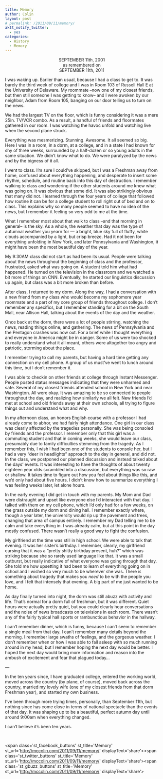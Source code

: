 ```yaml
---
title: Memory
author: Colin
layout: post
# permalink: /2011/09/11/memory/
aktt_notify_twitter:
  - yes
categories:
  - History
  - Memory
---
```

<p style="text-align: center;">
  SEPTEMBER 11th, 2001<br /> as remembered on<br /> SEPTEMBER 11th, 2011
</p>

I was waking up. Earlier than usual, because I had a class to get to. It was barely the third week of college and I was in Room 103 of Russell Hall E at the University of Delaware. My roommate &#8211;now one of my closest friends, but then still someone I was getting to know&#8211; and I were awoken by our neighbor, Adam from Room 105, banging on our door telling us to turn on the news.

We had the largest TV on the floor, which is funny considering it was a mere 25in. TV/VCR combo. As a result, a handful of friends and floormates gathered in our room. I was watching the havoc unfold and watching live when the second plane struck.
<!--more-->
Everything was mesmerizing. Stunning. Awesome. It all seemed so big. Here I was in a room, in a dorm, at a college, and in a state I had known for shy of three weeks, surrounded by a half-dozen or so young adults in the same situation. We didn&#8217;t know what to do. We were paralyzed by the news and by the bigness of it all.

I went to class. I&#8217;m sure I could&#8217;ve skipped, but I was a Freshman away from home, confused about everything happening, and desperate to insert some rhythm, schedule, and routine back into this day of destruction. I remember walking to class and wondering if the other students around me knew what was going on. It was obvious that some did. It was also strikingly obvious that many did not. I learned through the four years of college that followed how routine it can be for a college student to roll right out of bed and on to class. This explains why so many people seemed to have no idea of the news, but I remember it feeling so very odd to me at the time.

What I remember most about that walk to class &#8211;and that morning in general&#8211; is the sky. As a whole, the weather that day was the type of autumnal weather you yearn for &#8212; a bright, blue sky full of fluffy, white clouds accompanied by a light, but crisp breeze. Had it not been for everything unfolding in New York, and later Pennsylvania and Washington, it might have been the most beautiful day of the year.

My 9:30AM class did not start as had been its usual. People were talking about the news throughout the beginning of class and the professor, frustrated, asked what was going on. A student told him what had happened. He turned on the television in the classroom and we watched a bit more of things on CNN. Eventually, he started our linguistics discussion up again, but class was a bit more broken than before.

After class, I returned to my dorm. Along the way, I had a conversation with a new friend from my class who would become my sophomore year roommate and a part of my core group of friends throughout college. I don&#8217;t remember any specifics, but I remember standing for a bit on the South Mall, near Allison Hall, talking about the events of the day and the weather.

Once back at the dorm, there were a lot of people stirring, watching the news, reading things online, and gathering. The news of Pennsylvania and the Pentagon crashes was now out. For a brief while I thought everything and everyone in America might be in danger. Some of us were too shocked to really understand what it all meant, others were altogether too angry and patriotic, storming about the place.

I remember trying to call my parents, but having a hard time getting any connection on my cell phone. A group of us must&#8217;ve went to lunch around this time, but I don&#8217;t remember it.

I was able to checkin on other friends at college through Instant Messenger. People posted status messages indicating that they were unharmed and safe. Several of my closest friends attended school in New York and near Washington. All were okay. It was amazing to be so connected to people throughout the day, and realizing how similarly we all felt. New friends I&#8217;d met at school and old friends away at their own schools, all trying to figure things out and understand what and why.

In my afternoon class, an honors English course with a professor I had already come to abhor, we had fairly high attendance. One girl in our class was clearly affected by the tragedies personally. She was being consoled by friends and the professor. I remember only that this girl was a commuting student and that in coming weeks, she would leave our class, presumably due to family difficulties stemming from the tragedy. As I remember this, I wish I had been one of the students to console her, but I had a very &#8220;deer in headlights&#8221; approach to the day in general, and did not. In the class, we postponed our planned discussion and instead talked about the days&#8217; events. It was interesting to have the thoughts of about twenty eighteen year olds scrambled into a discussion, but everything was so raw or shallow. It takes time to figure out how you feel about things like this, and we&#8217;d only had about five hours. I didn&#8217;t know how to summarize everything I was feeling weeks later, let alone hours.

In the early evening I did get in touch with my parents. My Mom and Dad were distraught and upset like everyone else I&#8217;d interacted with that day. I talked with them on my cell phone, which I&#8217;d only had for a few weeks, on the grass outside my dorm and dining hall. I remember exactly where, though a year later, the university would rip up the pavement and trees, changing that area of campus entirely. I remember my Dad telling me to be calm and take everything in. I was already calm, but at this point in the day mostly confused. There wasn&#8217;t really a good way to fight the confusion.

My girlfriend at the time was still in high school. We were able to talk that evening. It was her sister&#8217;s birthday. I remember, clearly, my girlfriend cursing that it was a &#8220;pretty shitty birthday present, huh?&#8221; which was striking because she so rarely used language like that. It was a small outburst, but really indicative of what everyone was going through that day. She told me how upsetting it had been to learn of everything going on in school and I wished so very much to be wherever she was. There is something about tragedy that makes you *need* to be with the people you love, and I felt that intensely that evening. A big part of me just wanted to be home.

As day finally turned into night, the dorm was still abuzz with activity and life. That&#8217;s normal for a dorm full of freshman, but it was different. Quiet hours were actually pretty quiet, but you could clearly hear conversations and the noise of news broadcasts on televisions in each room. There wasn&#8217;t any of the fairly typical hall sports or rambunctious behavior in the hallway.

I can&#8217;t remember dinner, which is funny, because I can&#8217;t seem to remember a single meal from that day. I can&#8217;t remember many details beyond the morning. I remember large swaths of feelings, and the gorgeous weather. I don&#8217;t remember when or how I was able to fall asleep with so much running around in my head, but I remember hoping the next day would be better. I hoped the next day would bring more information and reason into the ambush of excitement and fear that plagued today…

&#8212;

In the ten years since, I have graduated college, entered the working world, moved across the country (by plane, of course), moved back across the country, married my lovely wife (one of my closest friends from that dorm Freshman year), and started my own business.

I&#8217;ve been through more trying times, personally, than September 11th, but nothing since has come close in terms of national spectacle than the events of that day. It was shaping up to be a beautiful, perfect autumn day until around 9:00am when everything changed.

I can&#8217;t believe it&#8217;s been ten years.

&nbsp;

<span class='st\_facebook\_buttons' st\_title='Memory' st\_url='http://mccolin.com/2011/09/11/memory/' displayText='share'></span><span class='st\_twitter\_buttons' st\_title='Memory' st\_url='http://mccolin.com/2011/09/11/memory/' displayText='share'></span><span class='st\_gbuzz\_buttons' st\_title='Memory' st\_url='http://mccolin.com/2011/09/11/memory/' displayText='share'></span>